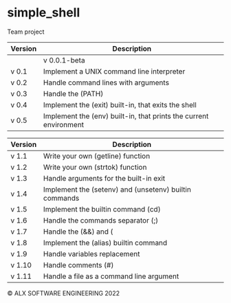 # simple_shell
Team project

| Version | Description |
| -- | -- |
||v 0.0.1-beta | Test code that passes the Betty checks |
|v 0.1 | Implement a UNIX command line interpreter|
|v 0.2 | Handle command lines with arguments|
|v 0.3 | Handle the (PATH)|
|v 0.4 | Implement the (exit) built-in, that exits the shell|
|v 0.5 | Implement the (env) built-in, that prints the current environment|

| Version | Description |
| -- | -- |
|v 1.1 | Write your own (getline) function|
|v 1.2 | Write your own (strtok) function|
|v 1.3 | Handle arguments for the built-in exit|
|v 1.4 | Implement the (setenv) and (unsetenv) builtin commands|
|v 1.5 | Implement the builtin command (cd)|
|v 1.6 | Handle the commands separator (;)|
|v 1.7 | Handle the (&&) and (||) shell logical operators|
|v 1.8 | Implement the (alias) builtin command|
|v 1.9 | Handle variables replacement|
|v 1.10 | Handle comments (#)|
|v 1.11 | Handle a file as a command line argument|

© ALX SOFTWARE ENGINEERING 2022